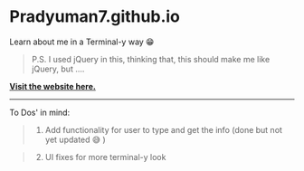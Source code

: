 # Pradyuman7.github.io

Learn about me in a Terminal-y way :grin:

> P.S. I used jQuery in this, thinking that, this should make me like jQuery, but ....

**[Visit the website here.](https://Pradyuman7.github.io)**

***
To Dos' in mind:

> 1. Add functionality for user to type and get the info (done but not yet updated 😅 )

> 2. UI fixes for more terminal-y look
